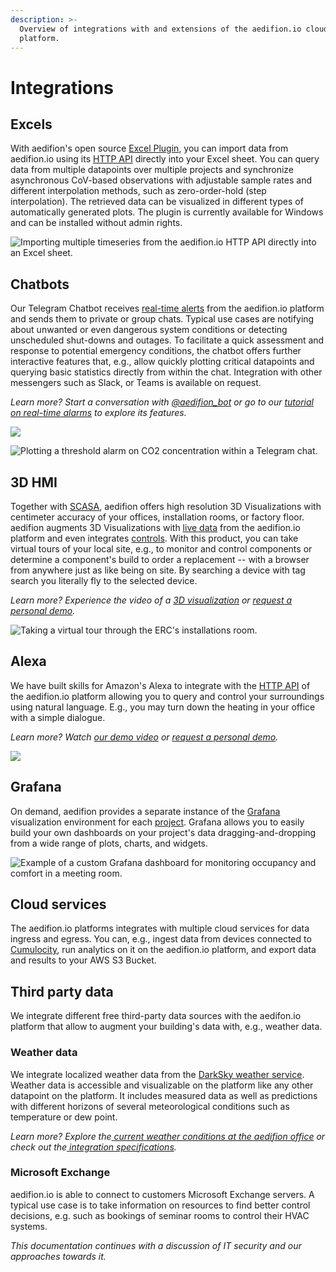 ```yaml
---
description: >-
  Overview of integrations with and extensions of the aedifion.io cloud
  platform.
---
```


# Integrations

## Excels

With aedifion's open source [Excel Plugin](https://github.com/aedifion/aedifion-excel-plugin), you can import data from aedifion.io using its [HTTP API](../developers/api-documentation/) directly into your Excel sheet. You can query data from multiple datapoints over multiple projects and synchronize asynchronous CoV-based observations with adjustable sample rates and different interpolation methods, such as zero-order-hold \(step interpolation\). The retrieved data can be visualized in different types of automatically generated plots. The plugin is currently available for Windows and can be installed without admin rights.

![Importing multiple timeseries from the aedifion.io HTTP API directly into an Excel sheet.](../.gitbook/assets/excel_01.png)

## Chatbots

Our Telegram Chatbot receives [real-time alerts](../developers/api-documentation/guides-and-tutorials/alarming.md) from the aedifion.io platform and sends them to private or group chats. Typical use cases are notifying about unwanted or even dangerous system conditions or detecting unscheduled shut-downs and outages. To facilitate a quick assessment and response to potential emergency conditions, the chatbot offers further interactive features that, e.g., allow quickly plotting critical datapoints and querying basic statistics directly from within the chat. Integration with other messengers such as Slack, or Teams is available on request.

_Learn more? Start a conversation with_ [_@aedifion\_bot_](https://telegram.me/aedifion_bot) _or go to our_ [_tutorial on real-time alarms_](../developers/api-documentation/guides-and-tutorials/alarming.md) _to explore its features._    

![](../.gitbook/assets/alert_plot_03.png)

![Plotting a threshold alarm on CO2 concentration within a Telegram chat.](../.gitbook/assets/alert_plot_04.png)

## 3D HMI

Together with [SCASA](http://scasa.eu), aedifion offers high resolution 3D Visualizations with centimeter accuracy of your offices, installation rooms, or factory floor. aedifion augments 3D Visualizations with [live data](../developers/mqtt-api/) from the aedifion.io platform and even integrates [controls](../developers/api-documentation/guides-and-tutorials/setpoints-and-schedules.md). With this product, you can take virtual tours of your local site, e.g., to monitor and control components or determine a component's build to order a replacement -- with a browser from anywhere just as like being on site. By searching a device with tag search you literally fly to the selected device. 

_Learn more? Experience the video of a_ [_3D visualization_](https://www.youtube.com/watch?v=knJPzOOzjfg) _or_ [_request a personal demo_](../contact.md)_._

![Taking a virtual tour through the ERC&apos;s installations room.](../.gitbook/assets/bildschirmfoto-2019-02-08-um-14.57.43.png)

## Alexa

We have built skills for Amazon's Alexa to integrate with the [HTTP API]() of the aedifion.io platform allowing you to query and control your surroundings using natural language. E.g., you may turn down the heating in your office with a simple dialogue.

_Learn more? Watch_ [_our demo video_](https://www.linkedin.com/feed/update/urn:li:activity:6424532222916726784/) _or_ [_request a personal demo_](../contact.md)_._

![](../.gitbook/assets/alexa.png)

## Grafana

On demand, aedifion provides a separate instance of the [Grafana](%20https://grafana.com/) visualization environment for each [project](../glossary.md#project). Grafana allows you to easily build your own dashboards on your project's data dragging-and-dropping from a wide range of plots, charts, and widgets.

![Example of a custom Grafana dashboard for monitoring occupancy and comfort in a meeting room.](../.gitbook/assets/grafana_example_rwth_2.png)

## Cloud services

The aedifion.io platforms integrates with multiple cloud services for data ingress and egress. You can, e.g., ingest data from devices connected to [Cumulocity](http://www.cumulocity.com), run analytics on it on the aedifion.io platform, and export data and results to your AWS S3 Bucket.

## Third party data

We integrate different free third-party data sources with the aedifon.io platform that allow to augment your building's data with, e.g., weather data.

### Weather data

We integrate localized weather data from the [DarkSky weather service](https://darksky.net).  Weather data is accessible and visualizable on the platform like any other datapoint on the platform. It includes measured data as well as predictions with different horizons of several meteorological conditions such as temperature or dew point.

_Learn more? Explore the_[ _current weather conditions at the aedifion office_](https://darksky.net/forecast/50.789,6.051/us12/en) _or check out the_[ _integration specifications_](../engineers/specifications/weather-data.md)_._

### **Microsoft Exchange**

aedifion.io is able to connect to customers Microsoft Exchange servers. A typical use case is to take information on resources to find better control decisions, e.g. such as bookings of seminar rooms to control their HVAC systems.



_This documentation continues with a discussion of IT security and our approaches towards it._



